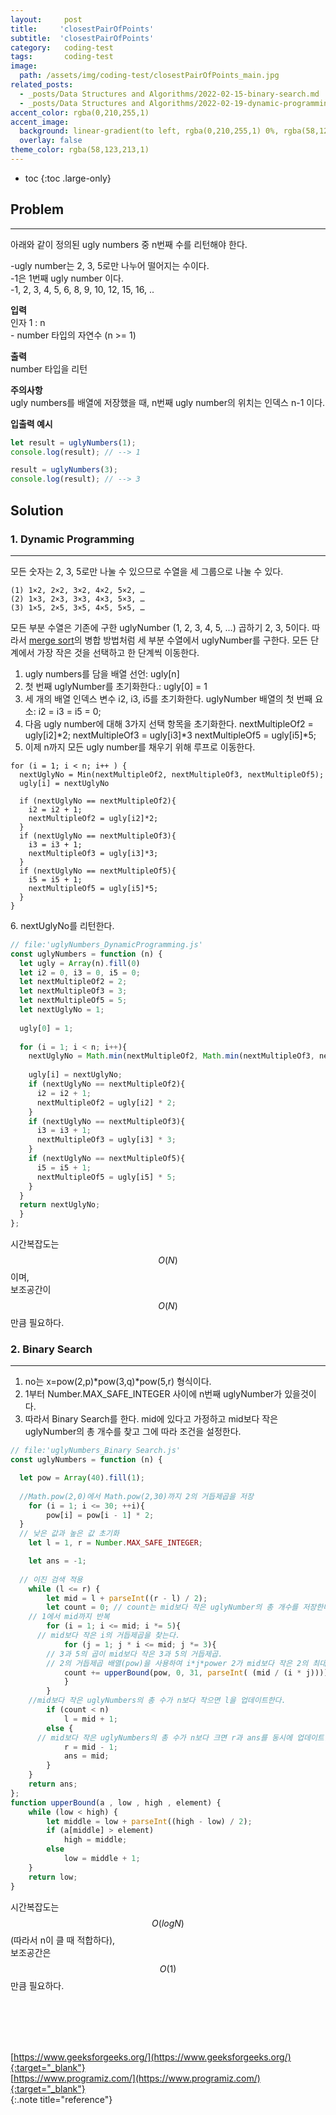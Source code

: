 ```yaml
---
layout:     post
title:     'closestPairOfPoints'
subtitle:  'closestPairOfPoints'
category:   coding-test 
tags:       coding-test
image: 
  path: /assets/img/coding-test/closestPairOfPoints_main.jpg
related_posts: 
  - _posts/Data Structures and Algorithms/2022-02-15-binary-search.md
  - _posts/Data Structures and Algorithms/2022-02-19-dynamic-programming.md
accent_color: rgba(0,210,255,1)
accent_image: 
  background: linear-gradient(to left, rgba(0,210,255,1) 0%, rgba(58,123,213,1) 100%);
  overlay: false
theme_color: rgba(58,123,213,1)
---
```


* toc
{:toc .large-only}

## Problem
---

아래와 같이 정의된 ugly numbers 중 n번째 수를 리턴해야 한다.

\-ugly number는 2, 3, 5로만 나누어 떨어지는 수이다. <br/>
\-1은 1번째 ugly number 이다. <br/>
\-1, 2, 3, 4, 5, 6, 8, 9, 10, 12, 15, 16, ..


**입력** <br/>
인자 1 : n <br/>
\- number 타입의 자연수 (n >= 1) <br/>

**출력** <br/>
number 타입을 리턴

**주의사항** <br/>
ugly numbers를 배열에 저장했을 때, n번째 ugly number의 위치는 인덱스 n-1 이다. <br/>

**입출력 예시**
~~~js
let result = uglyNumbers(1);
console.log(result); // --> 1

result = uglyNumbers(3);
console.log(result); // --> 3
~~~

## Solution

### 1. Dynamic Programming
---

모든 숫자는 2, 3, 5로만 나눌 수 있으므로 수열을 세 그룹으로 나눌 수 있다.
~~~
(1) 1×2, 2×2, 3×2, 4×2, 5×2, …
(2) 1×3, 2×3, 3×3, 4×3, 5×3, …
(3) 1×5, 2×5, 3×5, 4×5, 5×5, …
~~~
모든 부분 수열은 기존에 구한 uglyNumber (1, 2, 3, 4, 5, …) 곱하기 2, 3, 5이다. 따라서 [merge sort](/data-structures-and-algorithms/sort.html#7-merge-sort)의 병합 방법처럼 세 부분 수열에서 uglyNumber를 구한다. 모든 단계에서 가장 작은 것을 선택하고 한 단계씩 이동한다.

1. ugly numbers를 담을 배열 선언: ugly[n] <br/>
2. 첫 번째 uglyNumber를 초기화한다.: ugly[0] = 1 <br/>
3. 세 개의 배열 인덱스 변수 i2, i3, i5를 초기화한다.
  uglyNumber 배열의 첫 번째 요소:
    i2 = i3 = i5 = 0;
4. 다음 ugly number에 대해 3가지 선택 항목을 초기화한다.
  nextMultipleOf2 = ugly[i2]*2;
  nextMultipleOf3 = ugly[i3]*3
  nextMultipleOf5 = ugly[i5]*5;
5. 이제 n까지 모든 ugly number를 채우기 위해 루프로 이동한다.

~~~
for (i = 1; i < n; i++ ) {
  nextUglyNo = Min(nextMultipleOf2, nextMultipleOf3, nextMultipleOf5);
  ugly[i] = nextUglyNo

  if (nextUglyNo == nextMultipleOf2){
    i2 = i2 + 1;
    nextMultipleOf2 = ugly[i2]*2;
  }
  if (nextUglyNo == nextMultipleOf3){
    i3 = i3 + 1;
    nextMultipleOf3 = ugly[i3]*3;
  }
  if (nextUglyNo == nextMultipleOf5){
    i5 = i5 + 1;
    nextMultipleOf5 = ugly[i5]*5;
  }    
}
~~~

6\. nextUglyNo를 리턴한다.

~~~js
// file:'uglyNumbers_DynamicProgramming.js'
const uglyNumbers = function (n) {
  let ugly = Array(n).fill(0)
  let i2 = 0, i3 = 0, i5 = 0;
  let nextMultipleOf2 = 2;
  let nextMultipleOf3 = 3;
  let nextMultipleOf5 = 5;
  let nextUglyNo = 1;
 
  ugly[0] = 1;
 
  for (i = 1; i < n; i++){
    nextUglyNo = Math.min(nextMultipleOf2, Math.min(nextMultipleOf3, nextMultipleOf5));
 
    ugly[i] = nextUglyNo;
    if (nextUglyNo == nextMultipleOf2){
      i2 = i2 + 1;
      nextMultipleOf2 = ugly[i2] * 2;
    }
    if (nextUglyNo == nextMultipleOf3){
      i3 = i3 + 1;
      nextMultipleOf3 = ugly[i3] * 3;
    }
    if (nextUglyNo == nextMultipleOf5){
      i5 = i5 + 1;
      nextMultipleOf5 = ugly[i5] * 5;
    }
  }
  return nextUglyNo;
  }
}; 
~~~

시간복잡도는 $$O(N)$$이며, <br/>
보조공간이 $$O(N)$$만큼 필요하다.

### 2. Binary Search
---

1. no는 x=pow(2,p)*pow(3,q)*pow(5,r) 형식이다.
2. 1부터 Number.MAX_SAFE_INTEGER 사이에 n번째 uglyNumber가 있을것이다.
3. 따라서 Binary Search를 한다. mid에 있다고 가정하고 mid보다 작은 uglyNumber의 총 개수를 찾고 그에 따라 조건을 설정한다.

~~~js
// file:'uglyNumbers_Binary Search.js'
const uglyNumbers = function (n) {

  let pow = Array(40).fill(1);
	  
  //Math.pow(2,0)에서 Math.pow(2,30)까지 2의 거듭제곱을 저장
	for (i = 1; i <= 30; ++i){
		pow[i] = pow[i - 1] * 2;
  }
  // 낮은 값과 높은 값 초기화
	let l = 1, r = Number.MAX_SAFE_INTEGER;

	let ans = -1;
  
  // 이진 검색 적용
	while (l <= r) {
		let mid = l + parseInt((r - l) / 2); 
		let count = 0; // count는 mid보다 작은 uglyNumber의 총 개수를 저장한다.
    // 1에서 mid까지 반복
		for (i = 1; i <= mid; i *= 5){
      // mid보다 작은 i의 거듭제곱을 찾는다.
			for (j = 1; j * i <= mid; j *= 3){
        // 3과 5의 곱이 mid보다 작은 3과 5의 거듭제곱.
        // 2의 거듭제곱 배열(pow)을 사용하여 i*j*power 2가 mid보다 작은 2의 최대 거듭제곱을 찾는다.
	  		count += upperBound(pow, 0, 31, parseInt( (mid / (i * j))));
			}
		}
    //mid보다 작은 uglyNumbers의 총 수가 n보다 작으면 l을 업데이트한다.
		if (count < n)
			l = mid + 1;
		else {
      // mid보다 작은 uglyNumbers의 총 수가 n보다 크면 r과 ans를 동시에 업데이트한다.
			r = mid - 1;
			ans = mid;
		}
	}
	return ans;
};
function upperBound(a , low , high , element) {
	while (low < high) {
		let middle = low + parseInt((high - low) / 2);
		if (a[middle] > element)
			high = middle;
		else
			low = middle + 1;
	}
	return low;
}
~~~

시간복잡도는 $$O(logN)$$ (따라서 n이 클 때 적합하다), <br/>
보조공간은 $$O(1)$$만큼 필요하다.




<br/>
<br/>
<br/>
<br/>

[https://www.geeksforgeeks.org/](https://www.geeksforgeeks.org/){:target="_blank"}<br>
[https://www.programiz.com/](https://www.programiz.com/){:target="_blank"}<br>
{:.note title="reference"}